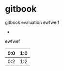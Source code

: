 gitbook
=======

gitbook evaluation
ewfwe
f



* 
ewfwef



| 0:0 | 1:0 |
| -- | -- |
| 0:2 | 1:2 |





































